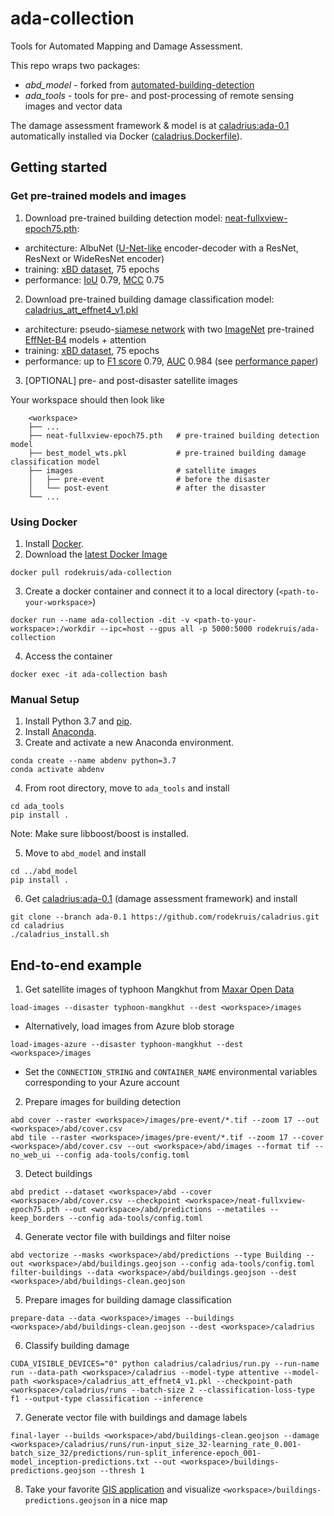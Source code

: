 # ada-collection

Tools for Automated Mapping and Damage Assessment.

This repo wraps two packages:

- *abd_model* - forked from [automated-building-detection](https://github.com/rodekruis/automated-building-detection)
- *ada_tools* - tools for pre- and post-processing of remote sensing images and vector data

The damage assessment framework & model is at [caladrius:ada-0.1](https://github.com/rodekruis/caladrius/tree/ada-0.1) automatically installed via Docker ([caladrius.Dockerfile](https://github.com/rodekruis/ada-collection/blob/master/caladrius.Dockerfile)).

## Getting started

### Get pre-trained models and images
1. Download pre-trained building detection model: [neat-fullxview-epoch75.pth](https://drive.google.com/file/d/1pMkrBjdpmOgT_MzqZSLHvmQDsZNM_Lwo/view?usp=sharing): 
  * architecture: AlbuNet ([U-Net-like](https://arxiv.org/abs/1505.04597) encoder-decoder with a ResNet, ResNext or WideResNet encoder)
  * training: [xBD dataset](https://arxiv.org/pdf/1911.09296.pdf), 75 epochs
  * performance: [IoU](https://en.wikipedia.org/wiki/Jaccard_index) 0.79, [MCC](https://en.wikipedia.org/wiki/Matthews_correlation_coefficient) 0.75
2. Download pre-trained building damage classification model: [caladrius_att_effnet4_v1.pkl](https://drive.google.com/file/d/1a_yQgHSvcatNp0KUeHmDtvdFUDJffOLq/view?usp=sharing)
  * architecture: pseudo-[siamese network](http://papers.nips.cc/paper/769-signature-verification-using-a-siamese-time-delay-neural-network) with two [ImageNet](https://ieeexplore.ieee.org/abstract/document/5206848)
pre-trained [EffNet-B4](https://arxiv.org/pdf/1905.11946.pdf) models + attention
  * training: [xBD dataset](https://arxiv.org/pdf/1911.09296.pdf), 75 epochs
  * performance: up to [F1 score](https://en.wikipedia.org/wiki/F-score) 0.79, [AUC](https://en.wikipedia.org/wiki/Receiver_operating_characteristic) 0.984 (see [performance paper](https://www.mdpi.com/2072-4292/12/17/2839))
3. [OPTIONAL] pre- and post-disaster satellite images

Your workspace should then look like
```
    <workspace>
    ├── ...
    ├── neat-fullxview-epoch75.pth   # pre-trained building detection model
    ├── best_model_wts.pkl           # pre-trained building damage classification model
    ├── images                       # satellite images
    │   ├── pre-event                # before the disaster
    │   └── post-event               # after the disaster
    └── ...
```
### Using Docker
1. Install [Docker](https://www.docker.com/get-started).
2. Download the [latest Docker Image](https://hub.docker.com/r/rodekruis/ada-collection)
```
docker pull rodekruis/ada-collection
```
3. Create a docker container and connect it to a local directory (`<path-to-your-workspace>`)
```
docker run --name ada-collection -dit -v <path-to-your-workspace>:/workdir --ipc=host --gpus all -p 5000:5000 rodekruis/ada-collection
```
4. Access the container
```
docker exec -it ada-collection bash
```

### Manual Setup
1. Install Python 3.7 and [pip](https://pypi.org/project/pip/).
2. Install [Anaconda](https://www.anaconda.com/products/individual).
3. Create and activate a new Anaconda environment.
```
conda create --name abdenv python=3.7 
conda activate abdenv
```
4. From root directory, move to `ada_tools` and install
```
cd ada_tools
pip install .
```
Note: Make sure libboost/boost is installed. 

5. Move to `abd_model` and install
```
cd ../abd_model
pip install .
```
6. Get [caladrius:ada-0.1](https://github.com/rodekruis/caladrius/tree/ada-0.1) (damage assessment framework) and install
```
git clone --branch ada-0.1 https://github.com/rodekruis/caladrius.git
cd caladrius
./caladrius_install.sh
```

## End-to-end example
1) Get satellite images of typhoon Mangkhut from [Maxar Open Data](https://www.maxar.com/open-data)
```
load-images --disaster typhoon-mangkhut --dest <workspace>/images
```
* Alternatively, load images from Azure blob storage
```
load-images-azure --disaster typhoon-mangkhut --dest <workspace>/images
```
* Set the `CONNECTION_STRING` and `CONTAINER_NAME` environmental variables corresponding to your Azure account

2) Prepare images for building detection
```
abd cover --raster <workspace>/images/pre-event/*.tif --zoom 17 --out <workspace>/abd/cover.csv
abd tile --raster <workspace>/images/pre-event/*.tif --zoom 17 --cover <workspace>/abd/cover.csv --out <workspace>/abd/images --format tif --no_web_ui --config ada-tools/config.toml
```
3) Detect buildings
```
abd predict --dataset <workspace>/abd --cover <workspace>/abd/cover.csv --checkpoint <workspace>/neat-fullxview-epoch75.pth --out <workspace>/abd/predictions --metatiles --keep_borders --config ada-tools/config.toml
```
4) Generate vector file with buildings and filter noise
```
abd vectorize --masks <workspace>/abd/predictions --type Building --out <workspace>/abd/buildings.geojson --config ada-tools/config.toml
filter-buildings --data <workspace>/abd/buildings.geojson --dest <workspace>/abd/buildings-clean.geojson
```
5) Prepare images for building damage classification
```
prepare-data --data <workspace>/images --buildings <workspace>/abd/buildings-clean.geojson --dest <workspace>/caladrius
```
6) Classify building damage
```
CUDA_VISIBLE_DEVICES="0" python caladrius/caladrius/run.py --run-name run --data-path <workspace>/caladrius --model-type attentive --model-path <workspace>/caladrius_att_effnet4_v1.pkl --checkpoint-path <workspace>/caladrius/runs --batch-size 2 --classification-loss-type f1 --output-type classification --inference
```
7) Generate vector file with buildings and damage labels
```
final-layer --builds <workspace>/abd/buildings-clean.geojson --damage <workspace>/caladrius/runs/run-input_size_32-learning_rate_0.001-batch_size_32/predictions/run-split_inference-epoch_001-model_inception-predictions.txt --out <workspace>/buildings-predictions.geojson --thresh 1
```
8) Take your favorite [GIS application](https://en.wikipedia.org/wiki/Geographic_information_system) and visualize `<workspace>/buildings-predictions.geojson` in a nice map
